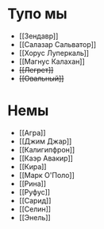 # Тупо мы
- [[Зендавр]]
- [[Салазар Сальватор]]
- [[Хорус Луперкаль]]
- [[Магнус Калахан]]
- ~~[[Легрет]]~~
- ~~[[Овальный]]~~
# Немы
- [[Агра]]
- [[Джим Джар]]
- [[Калигипфрон]]
- [[Каэр Авакир]]
- [[Кира]]
- [[Марк О'Поло]]
- [[Рина]]
- [[Руфус]]
- [[Сарид]]
- [[Селин]]
- [[Энель]]